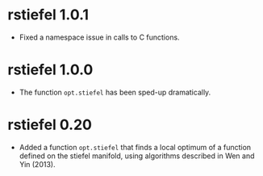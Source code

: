 # rstiefel 1.0.1

* Fixed a namespace issue in calls to C functions. 

# rstiefel 1.0.0

* The function 	`opt.stiefel` has been sped-up dramatically. 

# rstiefel 0.20

* Added a function `opt.stiefel` that finds a local optimum of a function defined on the stiefel manifold, using algorithms described in Wen and Yin (2013). 
